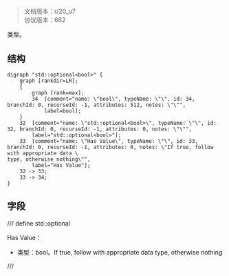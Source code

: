 # <!-- md:samp std::optional<bool> -->

> 文档版本：r/20_u7<br/>协议版本：662

<!-- md:samp std::optional<bool> -->类型。

## 结构

```viz
digraph "std::optional<bool>" {
	graph [rankdir=LR];
	{
		graph [rank=max];
		34	[comment="name: \"bool\", typeName: \"\", id: 34, branchId: 0, recurseId: -1, attributes: 512, notes: \"\"",
			label=bool];
	}
	32	[comment="name: \"std::optional<bool>\", typeName: \"\", id: 32, branchId: 0, recurseId: -1, attributes: 0, notes: \"\"",
		label="std::optional<bool>"];
	33	[comment="name: \"Has Value\", typeName: \"\", id: 33, branchId: 0, recurseId: -1, attributes: 0, notes: \"If true, follow with appropriate data \
type, otherwise nothing\"",
		label="Has Value"];
	32 -> 33;
	33 -> 34;
}

```

## 字段

/// define
std::optional<bool>

Has Value：<!-- md:samp bool -->

- 类型：bool。If true, follow with appropriate data type, otherwise nothing


///
